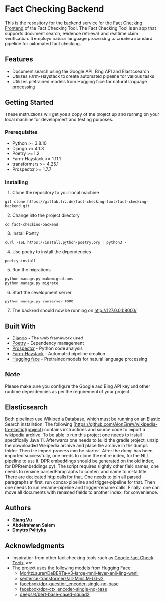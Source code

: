# Fact Checking Backend

This is the repository for the backend service for the [Fact Checking Frontend](https://gitlab.lrz.de/fact-checking-tool/fact-checking-frontend-2) of the Fact Checking Tool. The Fact Checking Tool is an app that supports document search, evidence retrieval, and realtime claim verification. It employs natural language processing to create a standard pipeline for automated fact checking.

## Features

- Document search using the Google API, Bing API and Elasticsearch
- Utilizes Farm-Haystack to create automated pipeline for various tasks
- Utilizes pretrained models from Hugging face for natural language processing

## Getting Started

These instructions will get you a copy of the project up and running on your local machine for development and testing purposes.

### Prerequisites

- Python >= 3.8.10
- Django >= 4.1.3
- Poetry >= 1.2
- Farm-Haystack >= 1.11.1
- transformers >= 4.25.1
- Prospector >= 1.7.7

### Installing

1. Clone the repository to your local machine

```
git clone https://gitlab.lrz.de/fact-checking-tool/fact-checking-backend.git
```

2. Change into the project directory

```
cd fact-checking-backend
```

3. Install Poetry

```
curl -sSL https://install.python-poetry.org | python3 -
```

4. Use poetry to install the dependencies

```
poetry install
```

5. Run the migrations

```
python manage.py makemigrations
python manage.py migrate
```

6. Start the development server

```
python manage.py runserver 8000
```

7. The backend should now be running on http://127.0.0.1:8000/

## Built With

- [Django](https://www.djangoproject.com/) - The web framework used
- [Poetry](https://python-poetry.org/) - Dependency management
- [Prospector](https://prospector.landscape.io/) - Python code analysis
- [Farm-Haystack](https://docs.haystack.deepset.ai/) - Automated pipeline creation
- [Hugging face](https://huggingface.co/) - Pretrained models for natural language processing

## Note

Please make sure you configure the Google and Bing API key and other runtime dependencies as per the requirement of your project.

## Elasticsearch

Both pipelines use Wikipedia Database, which must be running on an Elastic Search installation. The following [https://github.com/AlonEirew/wikipedia-to-elastic](project) contains instructions and source code to import a wikipedia archive. To be able to run this project one needs to install specifically Java 11. Afterwards one needs to build the gradle project, unzip the downloaded Wikipedia archive and place the archive in the dumps folder. Then the import process can be started. After the dump has been imported successfully, one needs to clone the entire index, for the NLI pipeline to use it. DPR embeddings should be generated on the old index, for DPR(embeddings.py). The script requires slightly other field names, one needs to rename parsedParagraphs to content and name to meta.title. There are dedicated http calls for that. One needs to join all parsed paragraphs at first, run concat-pipeline and trigger-pipeline for that. Then one needs to run rename-pipeline and trigger-rename calls. Finally, one can move all documents with renamed fields to another index, for convenience.

## Authors

- **[Giang Vu](https://gitlab.lrz.de/ge86yog)**
- **[Abdelrahman Salem](https://gitlab.lrz.de/00000000014A40B6)**
- **[Dmytro Polityka](https://gitlab.lrz.de/ga92nur)**

## Acknowledgments

- Inspiration from other fact checking tools such as [Google Fact Check Tools](https://toolbox.google.com/factcheck/explorer), etc.
- The project uses the following models from Hugging Face:
  - [MoritzLaurer/DeBERTa-v3-large-mnli-fever-anli-ling-wanli](https://huggingface.co/MoritzLaurer/DeBERTa-v3-large-mnli-fever-anli-ling-wanli)
  - [sentence-transformers/all-MiniLM-L6-v2](https://huggingface.co/sentence-transformers/all-MiniLM-L6-v2),
  - [facebook/dpr-question_encoder-single-nq-base](https://huggingface.co/facebook/dpr-question_encoder-single-nq-base)
  - [facebook/dpr-ctx_encoder-single-nq-base](https://huggingface.co/facebook/dpr-ctx_encoder-single-nq-base)
  - [deepset/bert-base-cased-squad2](https://huggingface.co/deepset/bert-base-cased-squad2),
